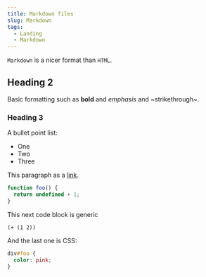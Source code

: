 ```yaml
---
title: Markdown files
slug: Markdown
tags:
  - Landing
  - Markdown
---
```


`Markdown` is a nicer format than `HTML`.

## Heading 2

Basic formatting such as **bold** and _emphasis_ and ~strikethrough~.

### Heading 3

A bullet point list:

- One
- Two
- Three

This paragraph as a [link](/en-US/docs/Web).

```Javascript
function foo() {
  return undefined + 1;
}
```

This next code block is generic

```
(+ (1 2))
```

And the last one is CSS:

```css other stuff
div#foo {
  color: pink;
}
```
